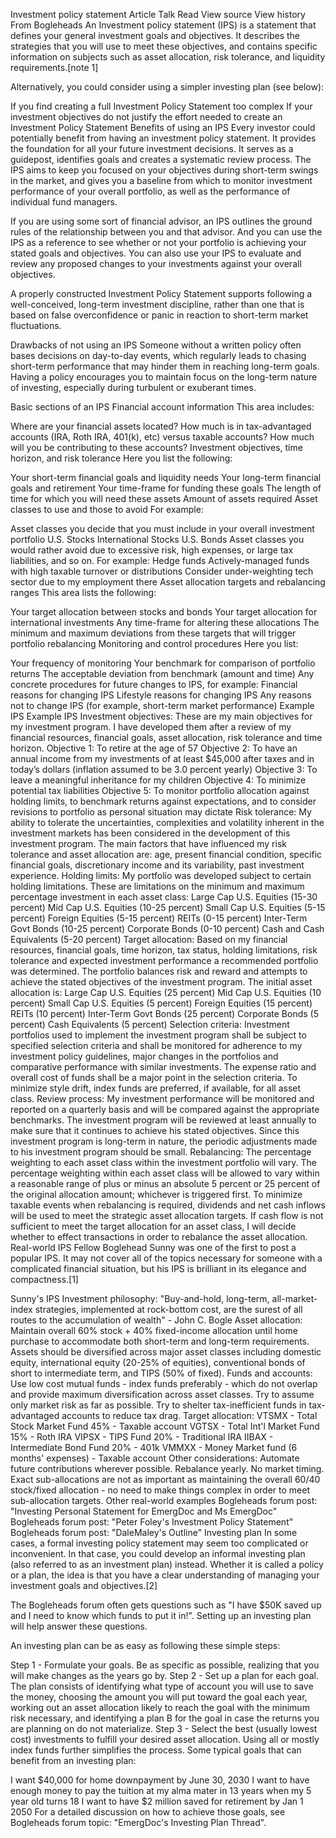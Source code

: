 Investment policy statement
Article
Talk
Read
View source
View history
From Bogleheads
An Investment policy statement (IPS) is a statement that defines your general investment goals and objectives. It describes the strategies that you will use to meet these objectives, and contains specific information on subjects such as asset allocation, risk tolerance, and liquidity requirements.[note 1]

Alternatively, you could consider using a simpler investing plan (see below):

If you find creating a full Investment Policy Statement too complex
If your investment objectives do not justify the effort needed to create an Investment Policy Statement
Benefits of using an IPS
Every investor could potentially benefit from having an investment policy statement. It provides the foundation for all your future investment decisions. It serves as a guidepost, identifies goals and creates a systematic review process. The IPS aims to keep you focused on your objectives during short-term swings in the market, and gives you a baseline from which to monitor investment performance of your overall portfolio, as well as the performance of individual fund managers.

If you are using some sort of financial advisor, an IPS outlines the ground rules of the relationship between you and that advisor. And you can use the IPS as a reference to see whether or not your portfolio is achieving your stated goals and objectives. You can also use your IPS to evaluate and review any proposed changes to your investments against your overall objectives.

A properly constructed Investment Policy Statement supports following a well-conceived, long-term investment discipline, rather than one that is based on false overconfidence or panic in reaction to short-term market fluctuations.

Drawbacks of not using an IPS
Someone without a written policy often bases decisions on day-to-day events, which regularly leads to chasing short-term performance that may hinder them in reaching long-term goals. Having a policy encourages you to maintain focus on the long-term nature of investing, especially during turbulent or exuberant times.

Basic sections of an IPS
Financial account information
This area includes:

Where are your financial assets located?
How much is in tax-advantaged accounts (IRA, Roth IRA, 401(k), etc) versus taxable accounts?
How much will you be contributing to these accounts?
Investment objectives, time horizon, and risk tolerance
Here you list the following:

Your short-term financial goals and liquidity needs
Your long-term financial goals and retirement
Your time-frame for funding these goals
The length of time for which you will need these assets
Amount of assets required
Asset classes to use and those to avoid
For example:

Asset classes you decide that you must include in your overall investment portfolio
U.S. Stocks
International Stocks
U.S. Bonds
Asset classes you would rather avoid due to excessive risk, high expenses, or large tax liabilities, and so on. For example:
Hedge funds
Actively-managed funds with high taxable turnover or distributions
Consider under-weighting tech sector due to my employment there
Asset allocation targets and rebalancing ranges
This area lists the following:

Your target allocation between stocks and bonds
Your target allocation for international investments
Any time-frame for altering these allocations
The minimum and maximum deviations from these targets that will trigger portfolio rebalancing
Monitoring and control procedures
Here you list:

Your frequency of monitoring
Your benchmark for comparison of portfolio returns
The acceptable deviation from benchmark (amount and time)
Any concrete procedures for future changes to IPS, for example:
Financial reasons for changing IPS
Lifestyle reasons for changing IPS
Any reasons not to change IPS (for example, short-term market performance)
Example IPS
Example IPS
Investment objectives: These are my main objectives for my investment program. I have developed them after a review of my financial resources, financial goals, asset allocation, risk tolerance and time horizon.
Objective 1: To retire at the age of 57
Objective 2: To have an annual income from my investments of at least $45,000 after taxes and in today’s dollars (inflation assumed to be 3.0 percent yearly)
Objective 3: To leave a meaningful inheritance for my children
Objective 4: To minimize potential tax liabilities
Objective 5: To monitor portfolio allocation against holding limits, to benchmark returns against expectations, and to consider revisions to portfolio as personal situation may dictate
Risk tolerance: My ability to tolerate the uncertainties, complexities and volatility inherent in the investment markets has been considered in the development of this investment program. The main factors that have influenced my risk tolerance and asset allocation are: age, present financial condition, specific financial goals, discretionary income and its variability, past investment experience.
Holding limits: My portfolio was developed subject to certain holding limitations. These are limitations on the minimum and maximum percentage investment in each asset class:
Large Cap U.S. Equities (15-30 percent)
Mid Cap U.S. Equities (10-25 percent)
Small Cap U.S. Equities (5-15 percent)
Foreign Equities (5-15 percent)
REITs (0-15 percent)
Inter-Term Govt Bonds (10-25 percent)
Corporate Bonds (0-10 percent)
Cash and Cash Equivalents (5-20 percent)
Target allocation: Based on my financial resources, financial goals, time horizon, tax status, holding limitations, risk tolerance and expected investment performance a recommended portfolio was determined. The portfolio balances risk and reward and attempts to achieve the stated objectives of the investment program. The initial asset allocation is:
Large Cap U.S. Equities (25 percent)
Mid Cap U.S. Equities (10 percent)
Small Cap U.S. Equities (5 percent)
Foreign Equities (15 percent)
REITs (10 percent)
Inter-Term Govt Bonds (25 percent)
Corporate Bonds (5 percent)
Cash Equivalents (5 percent)
Selection criteria: Investment portfolios used to implement the investment program shall be subject to specified selection criteria and shall be monitored for adherence to my investment policy guidelines, major changes in the portfolios and comparative performance with similar investments. The expense ratio and overall cost of funds shall be a major point in the selection criteria. To minimize style drift, index funds are preferred, if available, for all asset class.
Review process: My investment performance will be monitored and reported on a quarterly basis and will be compared against the appropriate benchmarks. The investment program will be reviewed at least annually to make sure that it continues to achieve his stated objectives. Since this investment program is long-term in nature, the periodic adjustments made to his investment program should be small.
Rebalancing: The percentage weighting to each asset class within the investment portfolio will vary. The percentage weighting within each asset class will be allowed to vary within a reasonable range of plus or minus an absolute 5 percent or 25 percent of the original allocation amount; whichever is triggered first. To minimize taxable events when rebalancing is required, dividends and net cash inflows will be used to meet the strategic asset allocation targets. If cash flow is not sufficient to meet the target allocation for an asset class, I will decide whether to effect transactions in order to rebalance the asset allocation.
Real-world IPS
Fellow Boglehead Sunny was one of the first to post a popular IPS. It may not cover all of the topics necessary for someone with a complicated financial situation, but his IPS is brilliant in its elegance and compactness.[1]

Sunny's IPS
Investment philosophy: "Buy-and-hold, long-term, all-market-index strategies, implemented at rock-bottom cost, are the surest of all routes to the accumulation of wealth" - John C. Bogle
Asset allocation: Maintain overall 60% stock + 40% fixed-income allocation until home purchase to accommodate both short-term and long-term requirements. Assets should be diversified across major asset classes including domestic equity, international equity (20-25% of equities), conventional bonds of short to intermediate term, and TIPS (50% of fixed).
Funds and accounts: Use low cost mutual funds - index funds preferably - which do not overlap and provide maximum diversification across asset classes. Try to assume only market risk as far as possible. Try to shelter tax-inefficient funds in tax-advantaged accounts to reduce tax drag.
Target allocation:
VTSMX - Total Stock Market Fund 45% - Taxable account
VGTSX - Total Int'l Market Fund 15% - Roth IRA
VIPSX - TIPS Fund 20% - Traditional IRA
IIBAX - Intermediate Bond Fund 20% - 401k
VMMXX - Money Market fund (6 months' expenses) - Taxable account
Other considerations: Automate future contributions wherever possible. Rebalance yearly. No market timing. Exact sub-allocations are not as important as maintaining the overall 60/40 stock/fixed allocation - no need to make things complex in order to meet sub-allocation targets.
Other real-world examples
Bogleheads forum post: "Investing Personal Statement for EmergDoc and Ms EmergDoc"
Bogleheads forum post: "Peter Foley's Investment Policy Statement"
Bogleheads forum post: "DaleMaley's Outline"
Investing plan
In some cases, a formal investing policy statement may seem too complicated or inconvenient. In that case, you could develop an informal investing plan (also referred to as an investment plan) instead. Whether it is called a policy or a plan, the idea is that you have a clear understanding of managing your investment goals and objectives.[2]

The Bogleheads forum often gets questions such as "I have $50K saved up and I need to know which funds to put it in!". Setting up an investing plan will help answer these questions.

An investing plan can be as easy as following these simple steps:

Step 1 - Formulate your goals. Be as specific as possible, realizing that you will make changes as the years go by.
Step 2 - Set up a plan for each goal. The plan consists of identifying what type of account you will use to save the money, choosing the amount you will put toward the goal each year, working out an asset allocation likely to reach the goal with the minimum risk necessary, and identifying a plan B for the goal in case the returns you are planning on do not materialize.
Step 3 - Select the best (usually lowest cost) investments to fulfill your desired asset allocation. Using all or mostly index funds further simplifies the process.
Some typical goals that can benefit from an investing plan:

I want $40,000 for home downpayment by June 30, 2030
I want to have enough money to pay the tuition at my alma mater in 13 years when my 5 year old turns 18
I want to have $2 million saved for retirement by Jan 1 2050
For a detailed discussion on how to achieve those goals, see Bogleheads forum topic: "EmergDoc's Investing Plan Thread".
